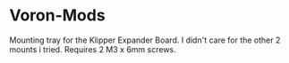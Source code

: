 # Voron-Mods

Mounting tray for the Klipper Expander Board. I didn't care for the other 2 mounts i tried. Requires 2 M3 x 6mm screws.
